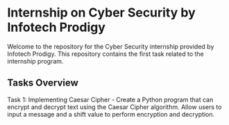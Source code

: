 # Internship on Cyber Security by Infotech Prodigy

Welcome to the repository for the Cyber Security internship provided by Infotech Prodigy. This repository contains the first task related to the internship program.

## Tasks Overview

Task 1: Implementing Caesar Cipher - 
Create a Python program that can encrypt and decrypt text using the Caesar Cipher algorithm. Allow users to input a message and a shift value to perform encryption and decryption.

